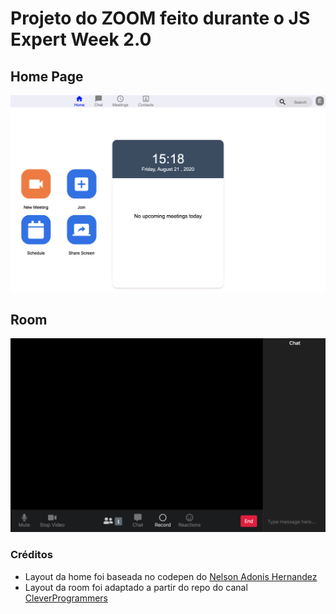 # Projeto do ZOOM feito durante o JS Expert Week 2.0

## Home Page

![home page](./assets/home.png)

## Room

![room](./assets/room.png)

### Créditos

- Layout da home foi baseada no codepen do [Nelson Adonis Hernandez
  ](https://codepen.io/nelsonher019/pen/eYZBqOm)
- Layout da room foi adaptado a partir do repo do canal [CleverProgrammers](https://github.com/CleverProgrammers/nodejs-zoom-clone/blob/master/views/room.ejs)
